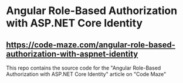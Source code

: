 # Angular Role-Based Authorization with ASP.NET Core Identity
## https://code-maze.com/angular-role-based-authorization-with-aspnet-identity
This repo contains the source code for the "Angular Role-Based Authorization with ASP.NET Core Identity" article on "Code Maze"
